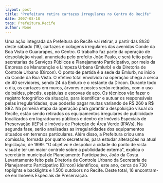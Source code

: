 ```yaml
---
layout: post
title: "Prefeitura retira cartazes irregulares no Centro do Recife"
date: 2007-08-18
tags: Prefeitura,Recife
author: None
---
```

Uma a&ccedil;&atilde;o integrada da Prefeitura do Recife vai retirar, a partir das 8h30 deste s&aacute;bado (18), cartazes e colagens irregulares das avenidas Conde da Boa Vista e Guararapes, no Centro. O trabalho faz parte da opera&ccedil;&atilde;o de despolui&ccedil;&atilde;o visual, anunciada pelo prefeito Jo&atilde;o Paulo, e ser&aacute; feito pelas secretarias de Servi&ccedil;os P&uacute;blicos e Planejamento Participativo, por meio da Empresa de Manuten&ccedil;&atilde;o e Limpeza Urbana (Emlurb) e da Diretoria de Controle Urbano (Dircon). O ponto de partida &eacute; a sede da Emlurb, no in&iacute;cio da Conde da Boa Vista.
O efetivo total envolvido na opera&ccedil;&atilde;o chega a cerca de 40 servidores, sendo 24 da Emlurb e o restante da Dircon. Durante todo o dia, os cartazes em muros, &aacute;rvores e postes ser&atilde;o retirados, com o uso de baldes, pinc&eacute;is, esp&aacute;tulas e escovas de a&ccedil;o. Os t&eacute;cnicos v&atilde;o fazer o registro fotogr&aacute;fico da situa&ccedil;&atilde;o, para identificar e autuar os respons&aacute;veis pelas irregularidades, que poder&atilde;o pagar multas variando de R$ 260 a R$ 882.
Na primeira etapa da opera&ccedil;&atilde;o para garantir a despolui&ccedil;&atilde;o visual do Recife, est&atilde;o sendo retirados os equipamentos irregulares de publicidade localizados em logradouros p&uacute;blicos e dentro de Im&oacute;veis Especiais de Preserva&ccedil;&atilde;o (IEPs) e Im&oacute;veis de Prote&ccedil;&atilde;o de &Aacute;rea Verde (IPAVs). Na segunda fase, ser&atilde;o analisadas as irregularidades dos equipamentos situados em terrenos particulares. Al&eacute;m disso, a Prefeitura criou uma comiss&atilde;o, formada por quatro secretarias, para estudar altera&ccedil;&otilde;es na atual legisla&ccedil;&atilde;o, de 1999.
&quot;O objetivo &eacute; despoluir a cidade do ponto de vista visual e ter um maior controle sobre a publicidade externa&quot;, explica o secret&aacute;rio municipal de Planejamento Participativo, Jo&atilde;o da Costa. Levantamento feito pela Diretoria de Controle Urbano da Secretaria de Planejamento Participativo (Dircon) identificou, este ano, cerca de 730 toplights e backlights e 1.500 outdoors no Recife. Deste total, 16 encontram-se em Im&oacute;veis Especiais de Preserva&ccedil;&atilde;o.  